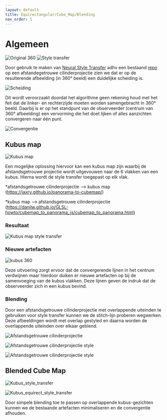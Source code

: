 ```yaml
---
layout: default
title: Equirectangular/Cube_Map/Blending
nav_order: 1
---
```


# Algemeen

![Original 360](../images/360.jpg "360 graden") ![Style transfer](../images/styletransfer.png "style transfer image")

Door gebruik te maken van [Neural Style Transfer](https://doi.org/10.48550/arXiv.1508.06576) adhv een bestaand [repo](https://github.com/crowsonkb/style-transfer-pytorch)
op een afstandegetrouwe cilinderprojectie zien we dat er op de resulterende afbeelding (in 360° beeld) een duidelijke scheiding is.

![Scheiding](../images/scheiding.png "scheiding") 

Dit wordt veroorzaakt doordat het algorithme geen rekening houd met het feit dat de linker- en rechterzijde moeten worden samengebracht in 360° beeld. Daarbij is er op het
standpunt van de observeerder (centrum van 360° afbeelding) een vervorming die het doet lijken of alles aanzichten convergeren naar één punt.

![Convergentie](../images/Convergentie.png "Convergentie")

## Kubus map

![Kubus map](../images/kubus.jpg "kubus map")

Een mogelijke oplossing hiervoor kan een kubus map zijn waarbij de afstandsgetrouwe projectie wordt uitgevouwen naar de 6 vlakken van een kubus. 
Hierna wordt de style transfer toegepast op elk vlak. 

*afstandsgetrouwe cilinderprojectie --> kubus map (https://jaxry.github.io/panorama-to-cubemap/)

*kubus map --> afstandsgetrouwe cilinderprojectie (https://danilw.github.io/GLSL-howto/cubemap_to_panorama_js/cubemap_to_panorama.html)

### Resultaat

![Kubus map style transfer](../images/kubusmaptransfer.png "kubusmaptransfer")

### Nieuwe artefacten

![kubus 360](../images/kubus360.png "kubus 360 hoek")

Deze uitvoering zorgt ervoor dat de convergerende lijnen in het centrum verdwijnen maar hierdoor duiken er nieuwe artefacten op bij de samenvoeging van de kubus vlakken.
Deze lijnen geven de indruk dat de observeerder zich in een kubus bevind.

### Blending

Door een afstandsgetrouwe cilinderprojectie met overlappende uiteinden te gebruiken voor style transfer kunnen we de stitch-lijn proberen wegwerken.
Deze afbeeldingen wordt met overlap gestyled en daarna worden de overlappende uiteinden over elkaar geblend.

![Afstandsgetrouwe cilinderprojectie](../images/equirectangular_og_test_overlap.png "afstandsgetrouwe cilinderprojectie met overlap")

![Afstandsgetrouwe cilinderprojectie style](../images/monet_overlap.png "afstandsgetrouwe cilinderprojectie met overlap")

![Afstandsgetrouwe cilinderprojectie style](../images/manuel_blended_equirect.png "afstandsgetrouwe cilinderprojectie zonder overlap")

## Blended Cube Map

![Kubus_style_transfer](../images/styled_cube_map.png "Kubus Style Transfer")

![Kubus_equirect_style_transfer](../images/Cubemap_equirectangluar_styled.png "Kubus_equirect Style Transfer")

Door simpele blending toe te passen op overlappende kubus-gezichten kunnen we de bestaande artefacten minimaliseren en de convergentie afhouden.







